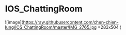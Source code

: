 # IOS_ChattingRoom

![image](https://raw.githubusercontent.com/chen-chien-lung/IOS_ChattingRoom/master/IMG_2765.jpg =283x504 )
